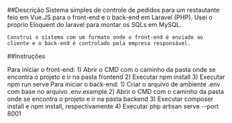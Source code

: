 ##Descrição
	Sistema simples de controle de pedidos para um restautante feio em Vue.JS para o front-end e o back-end em Laravel (PHP). Usei o proprio Eloquent do laravel 
    para montar os SQLs em MySQL.

    Construi o sistema com um formato onde o front-end é enviado ao cliente e o back-end é controlado pela empresa responsável.

##Instruções

Para iniciar o front-end:
    1) Abrir o CMD com o caminho da pasta onde se encontra o projeto e ir na pasta frontend
    2) Executar npm install
    3) Executar npm run serve
Para iniciar o back-end:
    1) Criar o arquivo de ambiente .env com base no arquivo .env.example
    2) Abrir o CMD com o caminho da pasta onde se encontra o projeto e ir na pasta backend
    3) Executar composer install e npm install, respectivamente
    4) Executar php artisan serve --port 8001